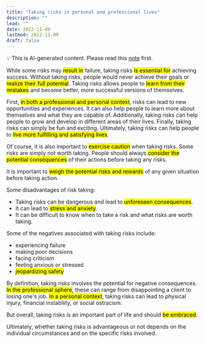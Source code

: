 ```yaml
---
title: "Taking risks in personal and professional lives"
description: ""
lead: ""
date: 2022-11-09
lastmod: 2022-11-09
draft: false
---
```


💡 This is AI-generated content. Please read this [note](../ai.md) first.

While some risks may <mark>result in</mark> failure, taking risks <mark>is essential for</mark> achieving success. Without taking risks, people would never achieve their goals or <mark>realize their full potential</mark>. Taking risks allows people to <mark>learn from their mistakes</mark> and become better, more successful versions of themselves.

First, <mark>in both a professional and personal context</mark>, risks can lead to new opportunities and experiences. It can also help people to learn more about themselves and what they are capable of. Additionally, taking risks can help people to grow and develop in different areas of their lives. Finally, taking risks can simply be fun and exciting. Ultimately, taking risks can help people to <mark>live more fulfilling and satisfying lives</mark>.

Of course, it is also important to <mark>exercise caution</mark> when taking risks. Some risks are simply not worth taking. People should always <mark>consider the potential consequences</mark> of their actions before taking any risks.

It is important to <mark>weigh the potential risks and rewards</mark> of any given situation before taking action.

Some disadvantages of risk taking:

- Taking risks can be dangerous and lead to <mark>unforeseen consequences</mark>.
- It can lead to <mark>stress and anxiety</mark>.
- It can be difficult to know when to take a risk and what risks are worth taking.

Some of the negatives associated with taking risks include:

- experiencing failure
- making poor decisions
- facing criticism
- feeling anxious or stressed
- <mark>jeopardizing safety</mark>

By definition, taking risks involves the potential for negative consequences. <mark>In the professional sphere</mark>, these can range from disappointing a client to losing one's job. <mark>In a personal context</mark>, taking risks can lead to physical injury, financial instability, or social ostracism.

But overall, taking risks is an important part of life and should <mark>be embraced</mark>.

Ultimately, whether taking risks is advantageous or not depends on the individual circumstances and on the specific risks involved.
